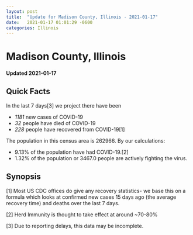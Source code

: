 ```yaml
---
layout: post
title:  "Update for Madison County, Illinois - 2021-01-17"
date:   2021-01-17 01:01:29 -0600
categories: Illinois
---
```


# Madison County, Illinois
#### Updated 2021-01-17

## Quick Facts

In the last 7 days[3] we project there have been
- *1181* new cases of COVID-19
- *32* people have died of COVID-19
- *228* people have recovered from COVID-19[1]

The population in this census area is 262966. By our calculations:
- 9.13% of the population have had COVID-19.[2]
- 1.32% of the population or 3467.0 people are actively fighting the virus.

## Synopsis




[1] Most US CDC offices do give any recovery statistics- we base this on a formula which looks at confirmed new cases
15 days ago (the average recovery time) and deaths over the last 7 days.

[2] Herd Immunity is thought to take effect at around ~70-80%

[3] Due to reporting delays, this data may be incomplete.
 
    